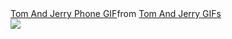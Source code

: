 <div class="tenor-gif-embed" data-postid="22288687" data-share-method="host" data-aspect-ratio="1.63265" data-width="100%"><a href="https://tenor.com/view/tom-and-jerry-tom-phone-call-happy-gif-22288687">Tom And Jerry Phone GIF</a>from <a href="https://tenor.com/search/tom+and+jerry-gifs">Tom And Jerry GIFs</a></div> <script type="text/javascript" async src="https://tenor.com/embed.js"></script>

<div style="display:flex; flex-wrap:wrap" align="center">
<img src="http://github-readme-streak-stats.herokuapp.com?user=jonas-hirsch&theme=contrast"></img>
</div>
